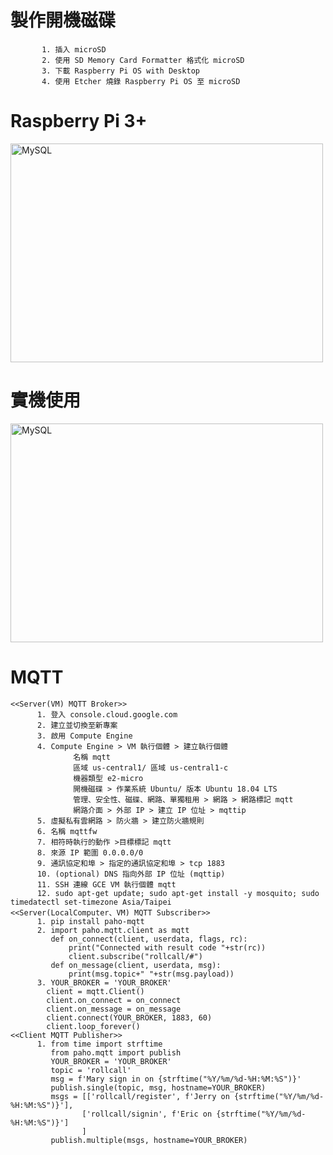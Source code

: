 <h1>製作開機磁碟</h1>

           1. 插入 microSD
           2. 使用 SD Memory Card Formatter 格式化 microSD
           3. 下載 Raspberry Pi OS with Desktop
           4. 使用 Etcher 燒錄 Raspberry Pi OS 至 microSD

<h1>Raspberry Pi 3+</h1>
<img src="https://user-images.githubusercontent.com/97188330/157580453-fab0518d-36d2-4de5-960d-09e73c6a2893.jpg" width="500" height="350" alt="MySQL"/><br/>
<h1>實機使用</h1>
<img src="https://user-images.githubusercontent.com/97188330/157582359-b9448838-311c-4069-99db-2889381cd738.jpg" width="500" height="350" alt="MySQL"/><br/>
<h1>MQTT</h1>

    <<Server(VM) MQTT Broker>>
          1. 登入 console.cloud.google.com
          2. 建立並切換至新專案
          3. 啟用 Compute Engine
          4. Compute Engine > VM 執行個體 > 建立執行個體
                  名稱 mqtt
                  區域 us-central1/ 區域 us-central1-c
                  機器類型 e2-micro
                  開機磁碟 > 作業系統 Ubuntu/ 版本 Ubuntu 18.04 LTS
                  管理、安全性、磁碟、網路、單獨租用 > 網路 > 網路標記 mqtt
                  網路介面 > 外部 IP > 建立 IP 位址 > mqttip
          5. 虛擬私有雲網路 > 防火牆 > 建立防火牆規則
          6. 名稱 mqttfw
          7. 相符時執行的動作 >目標標記 mqtt
          8. 來源 IP 範圍 0.0.0.0/0
          9. 通訊協定和埠 > 指定的通訊協定和埠 > tcp 1883
          10. (optional) DNS 指向外部 IP 位址 (mqttip)
          11. SSH 連線 GCE VM 執行個體 mqtt
          12. sudo apt-get update; sudo apt-get install -y mosquito; sudo timedatectl set-timezone Asia/Taipei
    <<Server(LocalComputer、VM) MQTT Subscriber>>
          1. pip install paho-mqtt
          2. import paho.mqtt.client as mqtt
             def on_connect(client, userdata, flags, rc):
                 print("Connected with result code "+str(rc))
                 client.subscribe("rollcall/#")
             def on_message(client, userdata, msg):
                 print(msg.topic+" "+str(msg.payload))
          3. YOUR_BROKER = 'YOUR_BROKER'
            client = mqtt.Client()
            client.on_connect = on_connect
            client.on_message = on_message
            client.connect(YOUR_BROKER, 1883, 60)
            client.loop_forever()
    <<Client MQTT Publisher>>
          1. from time import strftime
             from paho.mqtt import publish
             YOUR_BROKER = 'YOUR_BROKER'
             topic = 'rollcall'
             msg = f'Mary sign in on {strftime("%Y/%m/%d-%H:%M:%S")}'
             publish.single(topic, msg, hostname=YOUR_BROKER)
             msgs = [['rollcall/register', f'Jerry on {strftime("%Y/%m/%d-%H:%M:%S")}'],
                    ['rollcall/signin', f'Eric on {strftime("%Y/%m/%d-%H:%M:%S")}']
                    ]
             publish.multiple(msgs, hostname=YOUR_BROKER)
